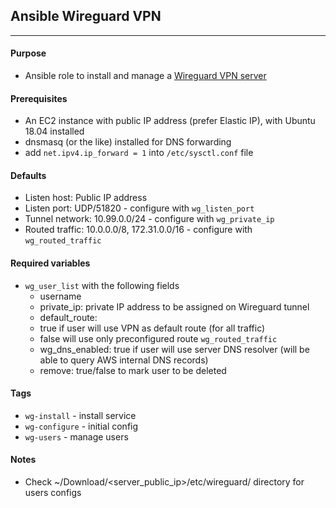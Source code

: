 ## Ansible Wireguard VPN
---

#### Purpose
* Ansible role to install and manage a [Wireguard VPN server](www.wireguard.com)

#### Prerequisites
* An EC2 instance with public IP address (prefer Elastic IP), with
Ubuntu 18.04 installed
* dnsmasq (or the like) installed for DNS forwarding
* add `net.ipv4.ip_forward = 1` into `/etc/sysctl.conf` file

#### Defaults

* Listen host: Public IP address
* Listen port: UDP/51820 - configure with `wg_listen_port`
* Tunnel network: 10.99.0.0/24 - configure with `wg_private_ip`
* Routed traffic: 10.0.0.0/8, 172.31.0.0/16 - configure with `wg_routed_traffic`

#### Required variables

* `wg_user_list` with the following fields
  *  username
  *  private_ip: private IP address to be assigned on Wireguard tunnel
  *  default_route:
    - true if user will use VPN as default route (for all traffic)
    - false will use only preconfigured route `wg_routed_traffic`
  *  wg_dns_enabled: true if user will use server DNS resolver (will be able to query AWS internal DNS records)
  *  remove: true/false to mark user to be deleted

#### Tags

* `wg-install` - install service
* `wg-configure` - initial config
* `wg-users` - manage users

#### Notes

* Check ~/Download/<server_public_ip>/etc/wireguard/ directory for users
configs
